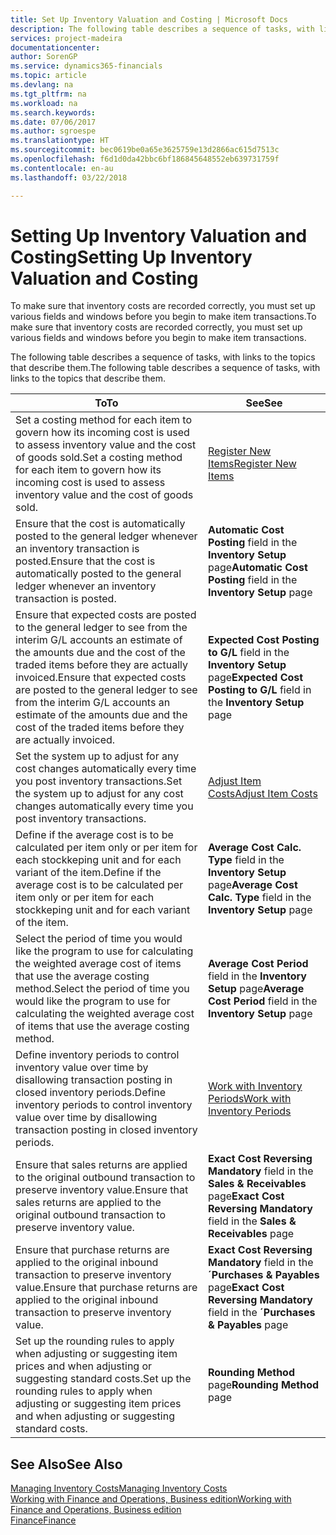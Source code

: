 ```yaml
---
title: Set Up Inventory Valuation and Costing | Microsoft Docs
description: The following table describes a sequence of tasks, with links to the topics that describe them.
services: project-madeira
documentationcenter: 
author: SorenGP
ms.service: dynamics365-financials
ms.topic: article
ms.devlang: na
ms.tgt_pltfrm: na
ms.workload: na
ms.search.keywords: 
ms.date: 07/06/2017
ms.author: sgroespe
ms.translationtype: HT
ms.sourcegitcommit: bec0619be0a65e3625759e13d2866ac615d7513c
ms.openlocfilehash: f6d1d0da42bbc6bf186845648552eb639731759f
ms.contentlocale: en-au
ms.lasthandoff: 03/22/2018

---
```

# <a name="setting-up-inventory-valuation-and-costing"></a><span data-ttu-id="114c9-103">Setting Up Inventory Valuation and Costing</span><span class="sxs-lookup"><span data-stu-id="114c9-103">Setting Up Inventory Valuation and Costing</span></span>
<span data-ttu-id="114c9-104">To make sure that inventory costs are recorded correctly, you must set up various fields and windows before you begin to make item transactions.</span><span class="sxs-lookup"><span data-stu-id="114c9-104">To make sure that inventory costs are recorded correctly, you must set up various fields and windows before you begin to make item transactions.</span></span>

<span data-ttu-id="114c9-105">The following table describes a sequence of tasks, with links to the topics that describe them.</span><span class="sxs-lookup"><span data-stu-id="114c9-105">The following table describes a sequence of tasks, with links to the topics that describe them.</span></span>

|<span data-ttu-id="114c9-106">**To**</span><span class="sxs-lookup"><span data-stu-id="114c9-106">**To**</span></span>|<span data-ttu-id="114c9-107">**See**</span><span class="sxs-lookup"><span data-stu-id="114c9-107">**See**</span></span>|  
|------------|-------------|  
|<span data-ttu-id="114c9-108">Set a costing method for each item to govern how its incoming cost is used to assess inventory value and the cost of goods sold.</span><span class="sxs-lookup"><span data-stu-id="114c9-108">Set a costing method for each item to govern how its incoming cost is used to assess inventory value and the cost of goods sold.</span></span>|[<span data-ttu-id="114c9-109">Register New Items</span><span class="sxs-lookup"><span data-stu-id="114c9-109">Register New Items</span></span>](inventory-how-register-new-items.md)|  
|<span data-ttu-id="114c9-110">Ensure that the cost is automatically posted to the general ledger whenever an inventory transaction is posted.</span><span class="sxs-lookup"><span data-stu-id="114c9-110">Ensure that the cost is automatically posted to the general ledger whenever an inventory transaction is posted.</span></span>|<span data-ttu-id="114c9-111">**Automatic Cost Posting** field in the **Inventory Setup** page</span><span class="sxs-lookup"><span data-stu-id="114c9-111">**Automatic Cost Posting** field in the **Inventory Setup** page</span></span>|  
|<span data-ttu-id="114c9-112">Ensure that expected costs are posted to the general ledger to see from the interim G/L accounts an estimate of the amounts due and the cost of the traded items before they are actually invoiced.</span><span class="sxs-lookup"><span data-stu-id="114c9-112">Ensure that expected costs are posted to the general ledger to see from the interim G/L accounts an estimate of the amounts due and the cost of the traded items before they are actually invoiced.</span></span>|<span data-ttu-id="114c9-113">**Expected Cost Posting to G/L** field in the **Inventory Setup** page</span><span class="sxs-lookup"><span data-stu-id="114c9-113">**Expected Cost Posting to G/L** field in the **Inventory Setup** page</span></span>|  
|<span data-ttu-id="114c9-114">Set the system up to adjust for any cost changes automatically every time you post inventory transactions.</span><span class="sxs-lookup"><span data-stu-id="114c9-114">Set the system up to adjust for any cost changes automatically every time you post inventory transactions.</span></span>|[<span data-ttu-id="114c9-115">Adjust Item Costs</span><span class="sxs-lookup"><span data-stu-id="114c9-115">Adjust Item Costs</span></span>](inventory-how-adjust-item-costs.md)|  
|<span data-ttu-id="114c9-116">Define if the average cost is to be calculated per item only or per item for each stockkeping unit and for each variant of the item.</span><span class="sxs-lookup"><span data-stu-id="114c9-116">Define if the average cost is to be calculated per item only or per item for each stockkeping unit and for each variant of the item.</span></span>|<span data-ttu-id="114c9-117">**Average Cost Calc. Type** field in the **Inventory Setup** page</span><span class="sxs-lookup"><span data-stu-id="114c9-117">**Average Cost Calc. Type** field in the **Inventory Setup** page</span></span>|  
|<span data-ttu-id="114c9-118">Select the period of time you would like the program to use for calculating the weighted average cost of items that use the average costing method.</span><span class="sxs-lookup"><span data-stu-id="114c9-118">Select the period of time you would like the program to use for calculating the weighted average cost of items that use the average costing method.</span></span>|<span data-ttu-id="114c9-119">**Average Cost Period** field in the **Inventory Setup** page</span><span class="sxs-lookup"><span data-stu-id="114c9-119">**Average Cost Period** field in the **Inventory Setup** page</span></span>|  
|<span data-ttu-id="114c9-120">Define inventory periods to control inventory value over time by disallowing transaction posting in closed inventory periods.</span><span class="sxs-lookup"><span data-stu-id="114c9-120">Define inventory periods to control inventory value over time by disallowing transaction posting in closed inventory periods.</span></span>|[<span data-ttu-id="114c9-121">Work with Inventory Periods</span><span class="sxs-lookup"><span data-stu-id="114c9-121">Work with Inventory Periods</span></span>](finance-how-to-work-with-inventory-periods.md)|  
|<span data-ttu-id="114c9-122">Ensure that sales returns are applied to the original outbound transaction to preserve inventory value.</span><span class="sxs-lookup"><span data-stu-id="114c9-122">Ensure that sales returns are applied to the original outbound transaction to preserve inventory value.</span></span>|<span data-ttu-id="114c9-123">**Exact Cost Reversing Mandatory** field in the **Sales & Receivables** page</span><span class="sxs-lookup"><span data-stu-id="114c9-123">**Exact Cost Reversing Mandatory** field in the **Sales & Receivables** page</span></span>|  
|<span data-ttu-id="114c9-124">Ensure that purchase returns are applied to the original inbound transaction to preserve inventory value.</span><span class="sxs-lookup"><span data-stu-id="114c9-124">Ensure that purchase returns are applied to the original inbound transaction to preserve inventory value.</span></span>|<span data-ttu-id="114c9-125">**Exact Cost Reversing Mandatory** field in the **´Purchases & Payables** page</span><span class="sxs-lookup"><span data-stu-id="114c9-125">**Exact Cost Reversing Mandatory** field in the **´Purchases & Payables** page</span></span>|
|<span data-ttu-id="114c9-126">Set up the rounding rules to apply when adjusting or suggesting item prices and when adjusting or suggesting standard costs.</span><span class="sxs-lookup"><span data-stu-id="114c9-126">Set up the rounding rules to apply when adjusting or suggesting item prices and when adjusting or suggesting standard costs.</span></span>|<span data-ttu-id="114c9-127">**Rounding Method** page</span><span class="sxs-lookup"><span data-stu-id="114c9-127">**Rounding Method** page</span></span>|  

## <a name="see-also"></a><span data-ttu-id="114c9-128">See Also</span><span class="sxs-lookup"><span data-stu-id="114c9-128">See Also</span></span>  
[<span data-ttu-id="114c9-129">Managing Inventory Costs</span><span class="sxs-lookup"><span data-stu-id="114c9-129">Managing Inventory Costs</span></span>](finance-manage-inventory-costs.md)  
[<span data-ttu-id="114c9-130">Working with Finance and Operations, Business edition</span><span class="sxs-lookup"><span data-stu-id="114c9-130">Working with Finance and Operations, Business edition</span></span>](ui-work-product.md)  
[<span data-ttu-id="114c9-131">Finance</span><span class="sxs-lookup"><span data-stu-id="114c9-131">Finance</span></span>](finance.md)  


